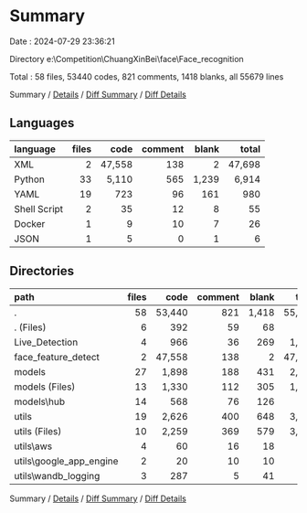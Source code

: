 # Summary

Date : 2024-07-29 23:36:21

Directory e:\\Competition\\ChuangXinBei\\face\\Face_recognition

Total : 58 files,  53440 codes, 821 comments, 1418 blanks, all 55679 lines

Summary / [Details](details.md) / [Diff Summary](diff.md) / [Diff Details](diff-details.md)

## Languages
| language | files | code | comment | blank | total |
| :--- | ---: | ---: | ---: | ---: | ---: |
| XML | 2 | 47,558 | 138 | 2 | 47,698 |
| Python | 33 | 5,110 | 565 | 1,239 | 6,914 |
| YAML | 19 | 723 | 96 | 161 | 980 |
| Shell Script | 2 | 35 | 12 | 8 | 55 |
| Docker | 1 | 9 | 10 | 7 | 26 |
| JSON | 1 | 5 | 0 | 1 | 6 |

## Directories
| path | files | code | comment | blank | total |
| :--- | ---: | ---: | ---: | ---: | ---: |
| . | 58 | 53,440 | 821 | 1,418 | 55,679 |
| . (Files) | 6 | 392 | 59 | 68 | 519 |
| Live_Detection | 4 | 966 | 36 | 269 | 1,271 |
| face_feature_detect | 2 | 47,558 | 138 | 2 | 47,698 |
| models | 27 | 1,898 | 188 | 431 | 2,517 |
| models (Files) | 13 | 1,330 | 112 | 305 | 1,747 |
| models\\hub | 14 | 568 | 76 | 126 | 770 |
| utils | 19 | 2,626 | 400 | 648 | 3,674 |
| utils (Files) | 10 | 2,259 | 369 | 579 | 3,207 |
| utils\\aws | 4 | 60 | 16 | 18 | 94 |
| utils\\google_app_engine | 2 | 20 | 10 | 10 | 40 |
| utils\\wandb_logging | 3 | 287 | 5 | 41 | 333 |

Summary / [Details](details.md) / [Diff Summary](diff.md) / [Diff Details](diff-details.md)